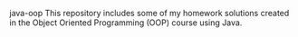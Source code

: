 java-oop
This repository includes some of my homework solutions created in the Object Oriented Programming (OOP) course using Java.